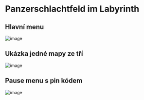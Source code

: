 # Panzerschlachtfeld im Labyrinth

## Hlavní menu


![image](https://user-images.githubusercontent.com/99477671/217200064-30d5f450-06df-444f-b667-69eaaf23daf9.png)


## Ukázka jedné mapy ze tří


![image](https://user-images.githubusercontent.com/99477671/217201101-e4e5a2c0-3fb8-4945-b4f0-5ff9613ca94c.png)


## Pause menu s pin kódem


![image](https://user-images.githubusercontent.com/99477671/217201705-0cee67c8-08fa-4eda-89d5-4bd2ac5c3960.png)

